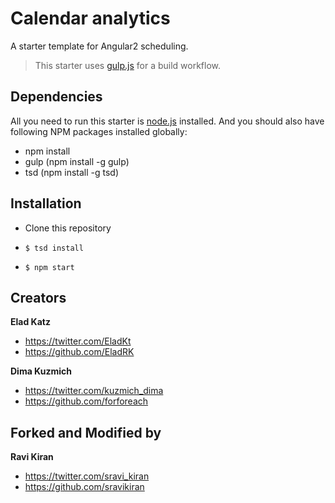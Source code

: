 # Calendar analytics 

A starter template for Angular2 scheduling.

> This starter uses [gulp.js](http://gulpjs.com/) for a build workflow.

## Dependencies

All you need to run this starter is [node.js](https://nodejs.org/) installed. And you should also have following NPM packages installed globally:


  - npm install
  - gulp (npm install -g gulp)
  - tsd (npm install -g tsd)
  
## Installation
* Clone this repository

* `$ tsd install`
* `$ npm start`

## Creators

**Elad Katz**

- <https://twitter.com/EladKt>
- <https://github.com/EladRK>

**Dima Kuzmich**

- <https://twitter.com/kuzmich_dima>
- <https://github.com/forforeach>

## Forked and Modified by
  
**Ravi Kiran**

- <https://twitter.com/sravi_kiran>
- <https://github.com/sravikiran>
